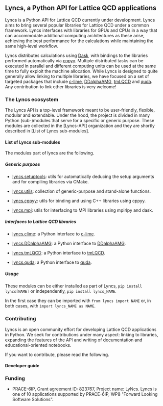 ## Lyncs, a Python API for Lattice QCD applications

Lyncs is a Python API for Lattice QCD currently under development.
Lyncs aims to bring several popular libraries for Lattice QCD
under a common framework. Lyncs interfaces with libraries for
GPUs and CPUs in a way that can accommodate additional computing
architectures as these arise, achieving the best performance for
the calculations while maintaining the same high-level workflow. 

Lyncs distributes calculations using [Dask], with bindings to the
libraries performed automatically via [cppyy]. Multiple distributed
tasks can be executed in parallel and different computing units
can be used at the same time to fully exploit the machine allocation.
While Lyncs is designed to quite generally allow linking to multiple
libraries, we have focused on a set of targeted packages that include
[c-lime], [DDalphaAMG], [tmLQCD] and [quda]. Any contribution to link
other libraries is very welcome!

[Dask]: https://dask.org/
[cppyy]: https://cppyy.readthedocs.io/
[c-lime]: https://github.com/usqcd-software/c-lime
[DDalphaAMG]:  https://github.com/sbacchio/DDalphaAMG
[tmLQCD]:  https://github.com/etmc/tmLQCD
[quda]:  https://github.com/lattice/quda

### The Lyncs ecosystem

The Lyncs API is a top-level framework meant to be user-friendly,
flexible, modular and extendable. Under the hood, the project is
divided in many Python (sub-)modules that serve for a specific or
generic purpose. These modules are collected in the [Lyncs-API]
organization and they are shortly described in [List of Lyncs sub-modules].


#### List of Lyncs sub-modules

The modules part of lyncs are the following.

##### Generic purpose

- [lyncs.setuptools](https://github.com/Lyncs-API/lyncs.setuptools):
  utils for automatically deducing the setup arguments and for compiling
  libraries via CMake.

- [lyncs.utils](https://github.com/Lyncs-API/lyncs.utils):
  collection of generic-purpose and stand-alone functions.

- [lyncs.cppyy](https://github.com/Lyncs-API/lyncs.cppyy):
  utils for binding and using C++ libraries using cppyy.

- [lyncs.mpi](https://github.com/Lyncs-API/lyncs.mpi):
  utils for interfacing to MPI libraries using mpi4py and dask.

##### Interfaces to Lattice QCD libraries

- [lyncs.clime](https://github.com/Lyncs-API/lyncs.clime):
  a Python interface to [c-lime].

- [lyncs.DDalphaAMG](https://github.com/Lyncs-API/lyncs.DDalphaAMG):
  a Python interface to [DDalphaAMG].

- [lyncs.tmLQCD](https://github.com/Lyncs-API/lyncs.tmLQCD):
  a Python interface to [tmLQCD].

- [lyncs.quda](https://github.com/Lyncs-API/lyncs.quda):
  a Python interface to [quda].

##### Usage

These modules can be either installed as part of Lyncs,
`pip install lyncs[NAME]`
or independently,
`pip install lyncs_NAME`.

In the first case they can be imported with
`from lyncs import NAME`
or, in both cases, with
`import lyncs_NAME as NAME`.

### Contributing

Lyncs is an open community effort for developing Lattice QCD
applications in Python. We seek for contributions under many
aspect: linking to libraries, expanding the features of the API
and writing of documentation and educational-oriented notebooks.

If you want to contribute, please read the following.

#### Developer guide



### Funding

- PRACE-6IP, Grant agreement ID: 823767, Project name: LyNcs.
  Lyncs is one of 10 applications supported by PRACE-6IP, WP8
  "Forward Looking Software Solutions".
